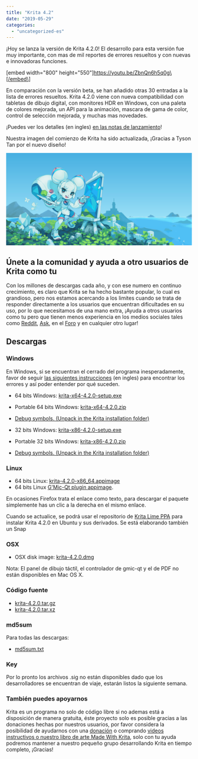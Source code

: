 ```yaml
---
title: "Krita 4.2"
date: "2019-05-29"
categories: 
  - "uncategorized-es"
---
```


¡Hoy se lanza la versión de Krita 4.2.0! El desarrollo para esta versión fue muy importante, con mas de mil reportes de errores resueltos y con nuevas e innovadoras funciones.

\[embed width="800" height="550"\]https://youtu.be/ZbnQn6h5q0g\[/embed\]

En comparación con la versión beta, se han añadido otras 30 entradas a la lista de errores resueltos. Krita 4.2.0 viene con nueva compatibilidad con tabletas de dibujo digital, con monitores HDR en Windows, con una paleta de colores mejorada, un API para la animación, mascara de gama de color, control de selección mejorada, y muchas mas novedades.

¡Puedes ver los detalles (en ingles) [en las notas de lanzamiento](https://krita.org/en/krita-4-2-release-notes/)!

Nuestra imagen del comienzo de Krita ha sido actualizada, ¡Gracias a Tyson Tan por el nuevo diseño!

[![](images/electrichearts_20190316_kiki_a_sm-2.png)](https://krita.org/wp-content/uploads/2019/05/electrichearts_20190316_kiki_a_sm-2.png)

## Únete a la comunidad y ayuda a otro usuarios de Krita como tu

Con los millones de descargas cada año, y con ese numero en continuo crecimiento, es claro que Krita se ha hecho bastante popular, lo cual es grandioso, pero nos estamos acercando a los limites cuando se trata de responder directamente a los usuarios que encuentran dificultades en su uso, por lo que necesitamos de una mano extra, ¡Ayuda a otros usuarios como tu pero que tienen menos experiencia en los medios sociales tales como [Reddit](https://reddit.com/r/krita), [Ask](https://ask.krita.org), en el [Foro](https://forum.kde.org/viewforum.php?f=136) y en cualquier otro lugar!

## Descargas

### Windows

En Windows, si se encuentran el cerrado del programa inesperadamente, favor de seguir [las siguientes instrucciones](https://docs.krita.org/Dr._Mingw_debugger) (en ingles) para encontrar los errores y así poder entender por qué suceden.

- 64 bits Windows: [krita-x64-4.2.0-setup.exe](https://download.kde.org/stable/krita/4.2.0/krita-x64-4.2.0-setup.exe)
- Portable 64 bits Windows: [krita-x64-4.2.0.zip](https://download.kde.org/stable/krita/4.2.0/krita-x64-4.2.0.zip)
- [Debug symbols. (Unpack in the Krita installation folder)](https://download.kde.org/stable/krita/4.2.0/krita-x64-4.2.0-dbg.zip)

- 32 bits Windows: [krita-x86-4.2.0-setup.exe](https://download.kde.org/stable/krita/4.2.0/krita-x86-4.2.0-setup.exe)
- Portable 32 bits Windows: [krita-x86-4.2.0.zip](https://download.kde.org/stable/krita/4.2.0/krita-x86-4.2.0.zip)
- [Debug symbols. (Unpack in the Krita installation folder)](https://download.kde.org/stable/krita/4.2.0/krita-x86-4.2.0-dbg.zip)

### Linux

- 64 bits Linux: [krita-4.2.0-x86\_64.appimage](https://download.kde.org/stable/krita/4.2.0/krita-4.2.0-x86_64.appimage)
- 64 bits Linux [G'Mic-Qt plugin appimage](https://download.kde.org/stable/krita/4.2.0/gmic_krita_qt-x86_64.appimage).

En ocasiones Firefox trata el enlace como texto, para descargar el paquete simplemente has un clic a la derecha en el mismo enlace.

Cuando se actualice, se podrá usar el repositorio de [Krita Lime PPA](https://launchpad.net/~kritalime/+archive/ubuntu/ppa) para instalar Krita 4.2.0 en Ubuntu y sus derivados. Se está elaborando también un Snap

### OSX

- OSX disk image: [krita-4.2.0.dmg](https://download.kde.org/stable/krita/4.2.0/krita-4.2.0.dmg)

Nota: El panel de dibujo táctil, el controlador de gmic-qt y el de PDF no están disponibles en Mac OS X.

### Código fuente

- [krita-4.2.0.tar.gz](https://download.kde.org/stable/krita/4.2.0/krita-4.2.0.tar.gz)
- [krita-4.2.0.tar.xz](https://download.kde.org/stable/krita/4.2.0/krita-4.2.0.tar.xz)

### md5sum

Para todas las descargas:

- [md5sum.txt](https://download.kde.org/stable/krita/4.2.0/md5sum.txt)

### Key

Por lo pronto los archivos .sig no están disponibles dado que los desarrolladores se encuentran de viaje, estarán listos la siguiente semana.

### También puedes apoyarnos

Krita es un programa no solo de código libre si no ademas está a disposición de manera gratuita, éste proyecto solo es posible gracias a las donaciones hechas por nuestros usuarios, por favor considera la posibilidad de ayudarnos con una [donación](https://krita.org/en/support-us/donations/) o comprando [videos instructivos o nuestro libro de arte Made With Krita](https://krita.org/es/item/krita-3-2-0/%22https://krita.org/en/support-us/shop), solo con tu ayuda podremos mantener a nuestro pequeño grupo desarrollando Krita en tiempo completo, ¡Gracias!
